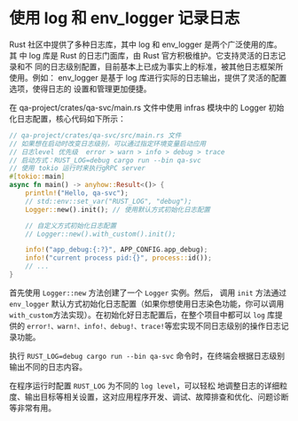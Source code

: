 # 使用 log 和 env_logger 记录日志
Rust 社区中提供了多种日志库，其中 log 和 env_logger 是两个广泛使用的库。其
中 log 库是 Rust 的日志门面库，由 Rust 官方积极维护。它支持灵活的日志记录和不
同的日志级别配置，目前基本上已成为事实上的标准，被其他日志框架所使用。例如：
env_logger 是基于 log 库进行实际的日志输出，提供了灵活的配置选项，使得日志的
设置和管理更加便捷。

在 qa-project/crates/qa-svc/main.rs
文件中使用 infras 模块中的 Logger 初始化日志配置，核心代码如下所示：
```rust
// qa-project/crates/qa-svc/src/main.rs 文件
// 如果想在启动时改变日志级别，可以通过指定环境变量启动应用
// 日志level 优先级  error > warn > info > debug > trace
// 启动方式：RUST_LOG=debug cargo run --bin qa-svc
// 使用 tokio 运行时来执行gRPC server
#[tokio::main]
async fn main() -> anyhow::Result<()> {
    println!("Hello, qa-svc");
    // std::env::set_var("RUST_LOG", "debug");
    Logger::new().init(); // 使用默认方式初始化日志配置

    // 自定义方式初始化日志配置
    // Logger::new().with_custom().init();

    info!("app_debug:{:?}", APP_CONFIG.app_debug);
    info!("current process pid:{}", process::id());
    // ...
}
```

首先使用 `Logger::new` 方法创建了一个 `Logger` 实例。然后，
调用 `init` 方法通过 `env_logger` 默认方式初始化日志配置（如果你想使用日志染色功能，你可以调用 `with_custom`方法实现）。在初始化好日志配置后，在整个项目中都可以
`log` 库提供的 `error!、warn!、info!、debug!、trace!`等宏实现不同日志级别的操作日志记录功能。

执行 `RUST_LOG=debug cargo run --bin qa-svc` 命令时，在终端会根据日志级别输出不同的日志内容。

在程序运行时配置 `RUST_LOG` 为不同的 `log level`，可以轻松
地调整日志的详细粒度、输出目标等相关设置，这对应用程序开发、调试、故障排查和优化、问题诊断等非常有用。
